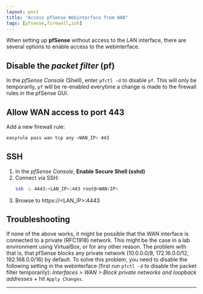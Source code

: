 ```yaml
---
layout: post
title: "Access pfSense Webinterface from WAN"
tags: [pfsense,firewall,ssh]
---
```


When setting up **pfSense** without access to the LAN interface, there are several options to enable access to the webinterface.

## Disable the *packet filter* (pf)
In the *pfSense Console*  (Shell), enter `pfctl -d` to disable `pf`. This will only be temporarily, `pf` will be re-enabled everytime a change is made to the firewall rules in the pfSense GUI.

## Allow WAN access to port 443
Add a new firewall rule:
```bash
easyrule pass wan tcp any <WAN_IP> 443
```

## SSH 
1. In the *pfSense Console*, **Enable Secure Shell (sshd)**
2. Connect via SSH:
   ```bash
   ssh -L 4443:<LAN_IP>:443 root@<WAN:IP>
   ```
3. Browse to https://<LAN_IP>:4443

## Troubleshooting
If none of the above works, it might be possible that the WAN interface is connected to a private (RFC1918) network. This might be the case in a lab environment using VirtualBox, or for any other reason. The problem with that is, that pfSense blocks any private network (10.0.0.0/8, 172.16.0.0/12, 192.168.0.0/16) by default. 
To solve this problem, you need to disable the following setting in the webinterface (first run `pfctl -d` to disable the packet filter temporarily):
*Interfaces > WAN > Block private networks and loopback addresses* + hit `Apply Changes`.

---
